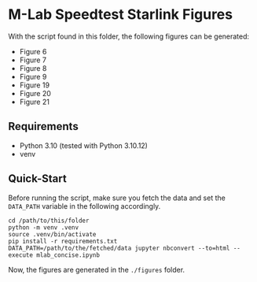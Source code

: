 # M-Lab Speedtest Starlink Figures

With the script found in this folder, the following figures can be generated:

* Figure 6
* Figure 7
* Figure 8
* Figure 9
* Figure 19
* Figure 20
* Figure 21

## Requirements

* Python 3.10 (tested with Python 3.10.12)
* venv

## Quick-Start

Before running the script, make sure you fetch the data and set the `DATA_PATH` variable in the following accordingly.

```
cd /path/to/this/folder
python -m venv .venv
source .venv/bin/activate
pip install -r requirements.txt
DATA_PATH=/path/to/the/fetched/data jupyter nbconvert --to=html --execute mlab_concise.ipynb
```

Now, the figures are generated in the `./figures` folder.
